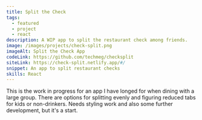 ```yaml
---
title: Split the Check
tags:
  - featured
  - project
  - react
description: A WIP app to split the restaurant check among friends.
image: /images/projects/check-split.png
imageAlt: Split the Check App
codeLink: https://github.com/techmeg/checksplit
siteLink: https://check-split.netlify.app/#/
snippet: An app to split restaurant checks
skills: React
---
```

This is the work in progress for an app I have longed for when dining with a large group. There are options for splitting evenly and figuring reduced tabs for kids or non-drinkers. Needs styling work and also some further development, but it's a start.
